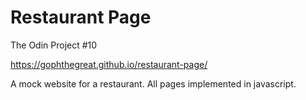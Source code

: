 # Restaurant Page

The Odin Project #10

https://gophthegreat.github.io/restaurant-page/

A mock website for a restaurant. All pages implemented in javascript.
